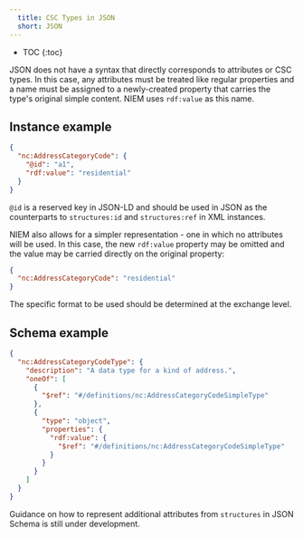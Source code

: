 ```yaml
---
  title: CSC Types in JSON
  short: JSON
---
```


- TOC
{:toc}

JSON does not have a syntax that directly corresponds to attributes or CSC types.  In this case, any attributes must be treated like regular properties and a name must be assigned to a newly-created property that carries the type's original simple content.  NIEM uses `rdf:value` as this name.

## Instance example

```json
{
  "nc:AddressCategoryCode": {
    "@id": "a1",
    "rdf:value": "residential"
  }
}
```

`@id` is a reserved key in JSON-LD and should be used in JSON as the counterparts to `structures:id` and `structures:ref` in XML instances.

NIEM also allows for a simpler representation - one in which no attributes will be used.  In this case, the new `rdf:value` property may be omitted and the value may be carried directly on the original property:

```json
{
  "nc:AddressCategoryCode": "residential"
}
```

The specific format to be used should be determined at the exchange level.

## Schema example

```json
{
  "nc:AddressCategoryCodeType": {
    "description": "A data type for a kind of address.",
    "oneOf": [
      {
        "$ref": "#/definitions/nc:AddressCategoryCodeSimpleType"
      },
      {
        "type": "object",
        "properties": {
          "rdf:value": {
            "$ref": "#/definitions/nc:AddressCategoryCodeSimpleType"
          }
        }
      }
    ]
  }
}
```

Guidance on how to represent additional attributes from `structures` in JSON Schema is still under development.
